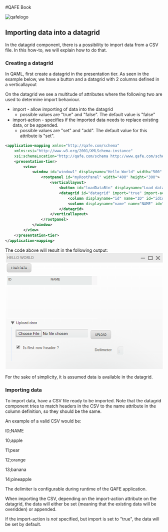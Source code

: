 #QAFE Book

![qafelogo](http://www.qafe.com/wp-content/themes/qafe2013/img/logo.png)

## Importing data into a datagrid
In the datagrid component, there is a possibility to import data from a CSV file. 
In this how-to, we will explain how to do that.

### Creating a datagrid
In QAML, first create a datagrid in the presentation tier.
As seen in the example below, we have a button and a datagrid with 2 columns defined in a verticallayout

On the datagrid we see a multitude of attributes where the following two are used to determine import behaviour. 

* import - allow importing of data into the datagrid
  * possible values are "true" and "false". The default value is "false"
* import-action - specifies if the imported data needs to replace existing data, or be appended.
  * possible values are "set" and "add". The default value for this attribute is "set".


```xml
<application-mapping xmlns="http://qafe.com/schema"
	xmlns:xsi="http://www.w3.org/2001/XMLSchema-instance"
	xsi:schemaLocation="http://qafe.com/schema http://www.qafe.com/schema/application-mapping.xsd">
	<presentation-tier>
		<view>
			<window id="window1" displayname="Hello World" width="500"  height="700">
				<rootpanel id="myRootPanel" width="400" height="300">
					<verticallayout>
						<button id="loadDataBtn" displayname="Load data" />
					    <datagrid id="datagrid" import="true" import-action="add">
					    	<column displayname="id" name="ID" id="idCol"/>
					    	<column displayname="name" name="NAME" id="nameCol" />
					    </datagrid>
					</verticallayout>
				</rootpanel>
			</window>
		</view>
	</presentation-tier>
</application-mapping> 
```
The code above will result in the following output:
![datagrid](https://raw.githubusercontent.com/qafedev/qafedev.github.io/master/assets/images/QAFE-1202.png)


For the sake of simplicity, it is assumed data is available in the datagrid.

### Importing data
To import data, have a CSV file ready to be imported. Note that the datagrid component tries to match headers in the CSV to the name attribute in the column definition, so they should be the same.

An example of a valid CSV would be:

ID;NAME

10;apple

11;pear

12;orange

13;banana

14;pineapple

The delimiter is configurable during runtime of the QAFE application.

When importing the CSV, depending on the import-action attribute on the datagrid, the data will either be set (meaning that the existing data will be overidden) or appended.

If the import-action is *not* specified, but import is set to "true", the data will be set by default.

